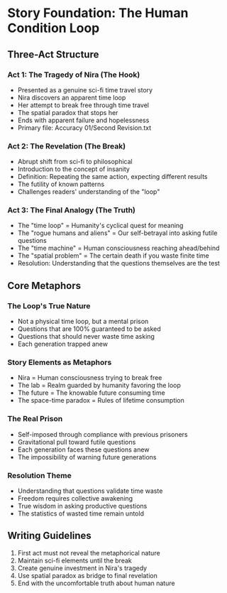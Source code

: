 # Story Foundation: The Human Condition Loop

## Three-Act Structure

### Act 1: The Tragedy of Nira (The Hook)
- Presented as a genuine sci-fi time travel story
- Nira discovers an apparent time loop
- Her attempt to break free through time travel
- The spatial paradox that stops her
- Ends with apparent failure and hopelessness
- Primary file: Accuracy 01/Second Revision.txt

### Act 2: The Revelation (The Break)
- Abrupt shift from sci-fi to philosophical
- Introduction to the concept of insanity
- Definition: Repeating the same action, expecting different results
- The futility of known patterns
- Challenges readers' understanding of the "loop"

### Act 3: The Final Analogy (The Truth)
- The "time loop" = Humanity's cyclical quest for meaning
- The "rogue humans and aliens" = Our self-betrayal into asking futile questions
- The "time machine" = Human consciousness reaching ahead/behind
- The "spatial problem" = The certain death if you waste finite time
- Resolution: Understanding that the questions themselves are the test

## Core Metaphors

### The Loop's True Nature
- Not a physical time loop, but a mental prison
- Questions that are 100% guaranteed to be asked
- Questions that should never waste time asking
- Each generation trapped anew

### Story Elements as Metaphors
- Nira = Human consciousness trying to break free
- The lab = Realm guarded by humanity favoring the loop
- The future = The knowable future consuming time
- The space-time paradox = Rules of lifetime consumption

### The Real Prison
- Self-imposed through compliance with previous prisoners
- Gravitational pull toward futile questions
- Each generation faces these questions anew
- The impossibility of warning future generations

### Resolution Theme
- Understanding that questions validate time waste
- Freedom requires collective awakening
- True wisdom in asking productive questions
- The statistics of wasted time remain untold

## Writing Guidelines
1. First act must not reveal the metaphorical nature
2. Maintain sci-fi elements until the break
3. Create genuine investment in Nira's tragedy
4. Use spatial paradox as bridge to final revelation
5. End with the uncomfortable truth about human nature
